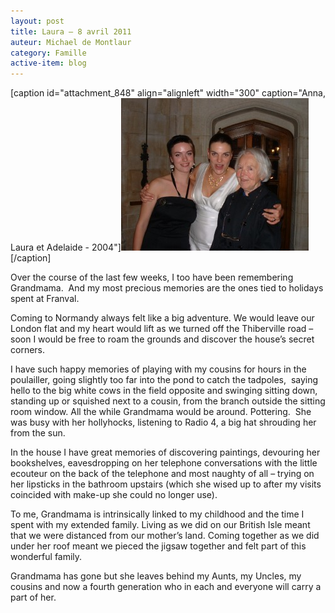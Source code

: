 ```yaml
---
layout: post
title: Laura – 8 avril 2011
auteur: Michael de Montlaur
category: Famille
active-item: blog
---
```

[caption id="attachment_848" align="alignleft" width="300" caption="Anna, Laura et Adelaide - 2004"]<a href="/photos/wordpress/APOAnnaLaura2004.jpg"><img class="size-medium wp-image-848" title="APOAnnaLaura2004" src="/photos/wordpress/APOAnnaLaura2004-300x244.jpg" alt="" width="300" height="244" /></a>[/caption]

Over the course of the last few weeks, I too have been remembering Grandmama.  And my most precious memories are the ones tied to holidays spent at Franval.

Coming to Normandy always felt like a big adventure. We would leave our London flat and my heart would lift as we turned off the Thiberville road – soon I would be free to roam the grounds and discover the house’s secret corners.

I have such happy memories of playing with my cousins for hours in the poulailler, going slightly too far into the pond to catch the tadpoles,  saying hello to the big white cows in the field opposite and swinging sitting down, standing up or squished next to a cousin, from the branch outside the sitting room window. All the while Grandmama would be around. Pottering.  She was busy with her hollyhocks, listening to Radio 4, a big hat shrouding her from the sun.

In the house I have great memories of discovering paintings, devouring her bookshelves, eavesdropping on her telephone conversations with the little ecouteur on the back of the telephone and most naughty of all – trying on her lipsticks in the bathroom upstairs (which she wised up to after my visits coincided with make-up she could no longer use).

To me, Grandmama is intrinsically linked to my childhood and the time I spent with my extended family. Living as we did on our British Isle meant that we were distanced from our mother’s land. Coming together as we did under her roof meant we pieced the jigsaw together and felt part of this wonderful family.

Grandmama has gone but she leaves behind my Aunts, my Uncles, my cousins and now a fourth generation who in each and everyone will carry a part of her.
